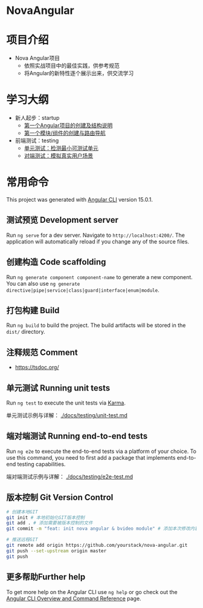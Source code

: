 # NovaAngular
# 项目介绍
- Nova Angular项目
    - 依照实战项目中的最佳实践，供参考规范
    - 将Angular的新特性逐个展示出来，供交流学习

# 学习大纲
- 新人起步：startup
    - [第一个Angular项目的创建及结构说明](docs/startup/1.initproject.md)
    - [第一个模块/组件的创建与路由导航](docs/startup/2.newmodule%26component.md)
- 前端测试：testing
    - [单元测试：检测最小可测试单元](docs/testing/unit-test.md)
    - [对端测试：模拟真实用户场景](docs/testing/e2e-test.md)


# 常用命令
This project was generated with [Angular CLI](https://github.com/angular/angular-cli) version 15.0.1.

## 测试预览 Development server

Run `ng serve` for a dev server. Navigate to `http://localhost:4200/`. The application will automatically reload if you change any of the source files.

## 创建构造 Code scaffolding

Run `ng generate component component-name` to generate a new component. You can also use `ng generate directive|pipe|service|class|guard|interface|enum|module`.

## 打包构建 Build

Run `ng build` to build the project. The build artifacts will be stored in the `dist/` directory.

## 注释规范 Comment
- https://tsdoc.org/

## 单元测试 Running unit tests

Run `ng test` to execute the unit tests via [Karma](https://karma-runner.github.io).

单元测试示例与详解： [./docs/testing/unit-test.md](docs/testing/unit-test.md)


## 端对端测试 Running end-to-end tests

Run `ng e2e` to execute the end-to-end tests via a platform of your choice. To use this command, you need to first add a package that implements end-to-end testing capabilities.

端对端测试示例与详解： [./docs/testing/e2e-test.md](docs/testing/e2e-test.md)

## 版本控制 Git Version Control
``` sh
# 创建本地GIT
git init # 本地初始化GIT版本控制
git add . # 添加需要被版本控制的文件
git commit -m "feat: init nova angular & bvideo module" # 添加本次修改内容的说明

# 推送远程GIT
git remote add origin https://github.com/yourstack/nova-angular.git
git push --set-upstream origin master
git push
```

## 更多帮助Further help

To get more help on the Angular CLI use `ng help` or go check out the [Angular CLI Overview and Command Reference](https://angular.io/cli) page.
